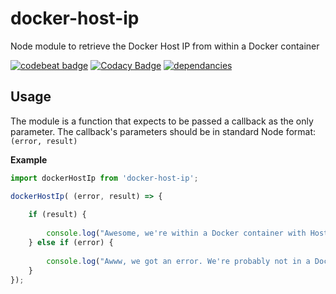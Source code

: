 # docker-host-ip

Node module to retrieve the Docker Host IP from within a Docker container

[![codebeat badge](https://codebeat.co/badges/f6bf4c59-1c9c-45c6-9aa8-b2eeabcebfa6)](https://codebeat.co/projects/github-com-steadyequipment-node-docker-host-ip)
[![Codacy Badge](https://api.codacy.com/project/badge/Grade/6da4127e935f46b69b9235b50e0b421d)](https://www.codacy.com/app/Steadyequipment/node-docker-host-ip?utm_source=github.com&amp;utm_medium=referral&amp;utm_content=steadyequipment/node-docker-host-ip&amp;utm_campaign=Badge_Grade)
[![dependancies](https://david-dm.org/steadyequipment/node-docker-host-ip.svg)](https://david-dm.org/steadyequipment/node-docker-host-ip)

## Usage

The module is a function that expects to be passed a callback as the only parameter. The callback's parameters should be in standard Node format: `(error, result)`

__Example__

``` javascript
import dockerHostIp from 'docker-host-ip';

dockerHostIp( (error, result) => {
	
	if (result) {
		
		console.log("Awesome, we're within a Docker container with Host IP:", result);
	} else if (error) {
		
		console.log("Awww, we got an error. We're probably not in a Docker container...to be safe the error is:", error);
	}
});
